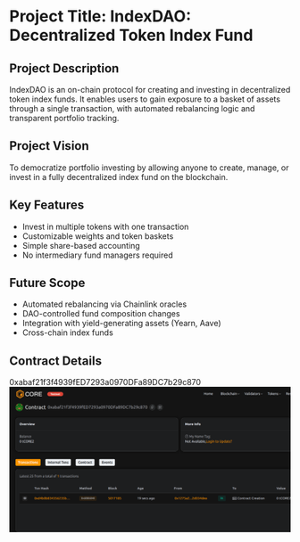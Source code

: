# Project Title: IndexDAO: Decentralized Token Index Fund

## Project Description

IndexDAO is an on-chain protocol for creating and investing in decentralized token index funds. It enables users to gain exposure to a basket of assets through a single transaction, with automated rebalancing logic and transparent portfolio tracking.

## Project Vision

To democratize portfolio investing by allowing anyone to create, manage, or invest in a fully decentralized index fund on the blockchain.

## Key Features

- Invest in multiple tokens with one transaction
- Customizable weights and token baskets
- Simple share-based accounting
- No intermediary fund managers required

## Future Scope

- Automated rebalancing via Chainlink oracles
- DAO-controlled fund composition changes
- Integration with yield-generating assets (Yearn, Aave)
- Cross-chain index funds

## Contract Details
0xabaf21f3f4939fED7293a0970DFa89DC7b29c870
![alt text](image.png)